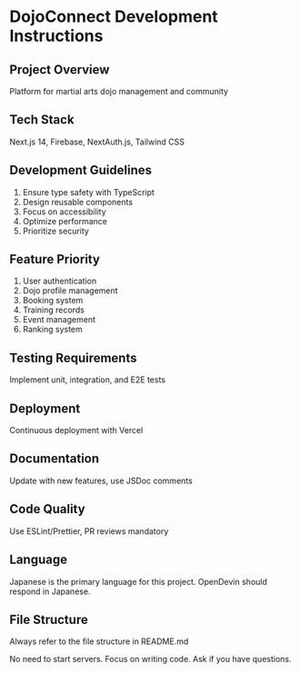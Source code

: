 # DojoConnect Development Instructions
## Project Overview
Platform for martial arts dojo management and community

## Tech Stack
Next.js 14, Firebase, NextAuth.js, Tailwind CSS

## Development Guidelines
1. Ensure type safety with TypeScript
2. Design reusable components
3. Focus on accessibility
4. Optimize performance
5. Prioritize security

## Feature Priority
1. User authentication
2. Dojo profile management
3. Booking system
4. Training records
5. Event management
6. Ranking system

## Testing Requirements
Implement unit, integration, and E2E tests

## Deployment
Continuous deployment with Vercel

## Documentation
Update with new features, use JSDoc comments

## Code Quality
Use ESLint/Prettier, PR reviews mandatory

## Language
Japanese is the primary language for this project. OpenDevin should respond in Japanese.

## File Structure
Always refer to the file structure in README.md

No need to start servers. Focus on writing code. Ask if you have questions.